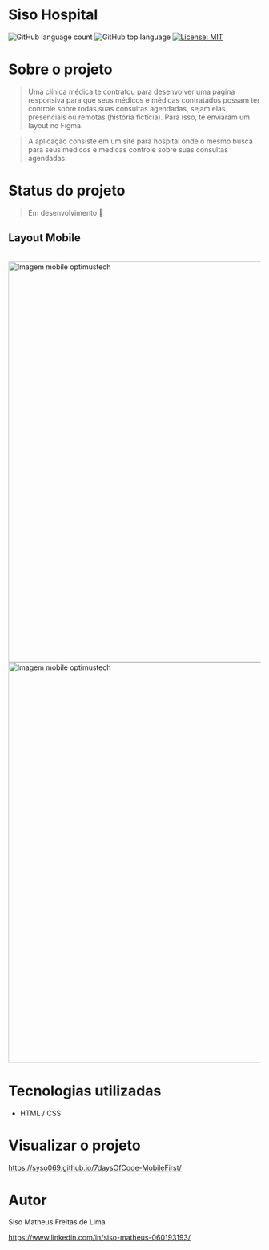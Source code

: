# Siso Hospital

![GitHub language count](https://img.shields.io/github/languages/count/syso069/Mobile-First)
![GitHub top language](https://img.shields.io/github/languages/top/syso069/Mobile-First)
[![License: MIT](https://img.shields.io/badge/License-MIT-yellow.svg)](https://opensource.org/licenses/MIT)

# Sobre o projeto

> Uma clínica médica te contratou para desenvolver uma página responsiva para que seus médicos e médicas 
contratados possam ter controle sobre todas suas consultas agendadas, sejam elas presenciais ou remotas (história fictícia).
Para isso, te enviaram um layout no Figma.

> A aplicação consiste em um site para hospital onde o mesmo busca para seus medicos e medicas controle sobre suas consultas agendadas.

# Status do projeto

> Em desenvolvimento 🚧

## Layout Mobile
<div style="display: inline_block"><br>
<img height="800" alt="Imagem mobile optimustech" src="https://user-images.githubusercontent.com/94554205/215867624-e0671081-078f-4005-b100-3caf6dc41752.png">
<img height="800" alt="Imagem mobile optimustech" src="https://user-images.githubusercontent.com/94554205/215867718-137a6a8b-f348-4d87-966d-874876db30e1.png">
</div>

# Tecnologias utilizadas

- HTML / CSS 

# Visualizar o projeto
https://syso069.github.io/7daysOfCode-MobileFirst/

# Autor

Siso Matheus Freitas de Lima

https://www.linkedin.com/in/siso-matheus-060193193/
